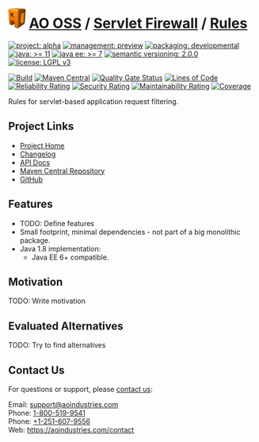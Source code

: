 # [<img src="ao-logo.png" alt="AO Logo" width="35" height="40">](https://github.com/ao-apps) [AO OSS](https://github.com/ao-apps/ao-oss) / [Servlet Firewall](https://github.com/ao-apps/ao-servlet-firewall) / [Rules](https://github.com/ao-apps/ao-servlet-firewall-rules)

[![project: alpha](https://oss.aoapps.com/ao-badges/project-alpha.svg)](https://aoindustries.com/life-cycle#project-alpha)
[![management: preview](https://oss.aoapps.com/ao-badges/management-preview.svg)](https://aoindustries.com/life-cycle#management-preview)
[![packaging: developmental](https://oss.aoapps.com/ao-badges/packaging-developmental.svg)](https://aoindustries.com/life-cycle#packaging-developmental)  
[![java: &gt;= 11](https://oss.aoapps.com/ao-badges/java-11.svg)](https://docs.oracle.com/en/java/javase/11/docs/api/)
[![java ee: &gt;= 7](https://oss.aoapps.com/ao-badges/javaee-7.svg)](https://docs.oracle.com/javaee/7/api/)
[![semantic versioning: 2.0.0](https://oss.aoapps.com/ao-badges/semver-2.0.0.svg)](http://semver.org/spec/v2.0.0.html)
[![license: LGPL v3](https://oss.aoapps.com/ao-badges/license-lgpl-3.0.svg)](https://www.gnu.org/licenses/lgpl-3.0)

[![Build](https://github.com/ao-apps/ao-servlet-firewall-rules/workflows/Build/badge.svg?branch=master)](https://github.com/ao-apps/ao-servlet-firewall-rules/actions?query=workflow%3ABuild)
[![Maven Central](https://maven-badges.herokuapp.com/maven-central/com.aoapps/ao-servlet-firewall-rules/badge.svg)](https://maven-badges.herokuapp.com/maven-central/com.aoapps/ao-servlet-firewall-rules)
[![Quality Gate Status](https://sonarcloud.io/api/project_badges/measure?branch=master&project=com.aoapps%3Aao-servlet-firewall-rules&metric=alert_status)](https://sonarcloud.io/dashboard?branch=master&id=com.aoapps%3Aao-servlet-firewall-rules)
[![Lines of Code](https://sonarcloud.io/api/project_badges/measure?branch=master&project=com.aoapps%3Aao-servlet-firewall-rules&metric=ncloc)](https://sonarcloud.io/component_measures?branch=master&id=com.aoapps%3Aao-servlet-firewall-rules&metric=ncloc)  
[![Reliability Rating](https://sonarcloud.io/api/project_badges/measure?branch=master&project=com.aoapps%3Aao-servlet-firewall-rules&metric=reliability_rating)](https://sonarcloud.io/component_measures?branch=master&id=com.aoapps%3Aao-servlet-firewall-rules&metric=Reliability)
[![Security Rating](https://sonarcloud.io/api/project_badges/measure?branch=master&project=com.aoapps%3Aao-servlet-firewall-rules&metric=security_rating)](https://sonarcloud.io/component_measures?branch=master&id=com.aoapps%3Aao-servlet-firewall-rules&metric=Security)
[![Maintainability Rating](https://sonarcloud.io/api/project_badges/measure?branch=master&project=com.aoapps%3Aao-servlet-firewall-rules&metric=sqale_rating)](https://sonarcloud.io/component_measures?branch=master&id=com.aoapps%3Aao-servlet-firewall-rules&metric=Maintainability)
[![Coverage](https://sonarcloud.io/api/project_badges/measure?branch=master&project=com.aoapps%3Aao-servlet-firewall-rules&metric=coverage)](https://sonarcloud.io/component_measures?branch=master&id=com.aoapps%3Aao-servlet-firewall-rules&metric=Coverage)

Rules for servlet-based application request filtering.

## Project Links
* [Project Home](https://oss.aoapps.com/servlet-firewall/rules/)
* [Changelog](https://oss.aoapps.com/servlet-firewall/rules/changelog)
* [API Docs](https://oss.aoapps.com/servlet-firewall/rules/apidocs/)
* [Maven Central Repository](https://search.maven.org/artifact/com.aoapps/ao-servlet-firewall-rules)
* [GitHub](https://github.com/ao-apps/ao-servlet-firewall-rules)

## Features
* TODO: Define features
* Small footprint, minimal dependencies - not part of a big monolithic package.
* Java 1.8 implementation:
    * Java EE 6+ compatible.

## Motivation
TODO: Write motivation

## Evaluated Alternatives
TODO: Try to find alternatives

## Contact Us
For questions or support, please [contact us](https://aoindustries.com/contact):

Email: [support@aoindustries.com](mailto:support@aoindustries.com)  
Phone: [1-800-519-9541](tel:1-800-519-9541)  
Phone: [+1-251-607-9556](tel:+1-251-607-9556)  
Web: https://aoindustries.com/contact
